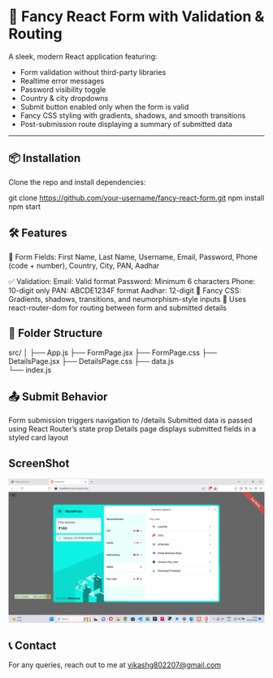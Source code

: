 # 🚀 Fancy React Form with Validation & Routing

A sleek, modern React application featuring:

- Form validation without third-party libraries  
- Realtime error messages  
- Password visibility toggle  
- Country & city dropdowns  
- Submit button enabled only when the form is valid  
- Fancy CSS styling with gradients, shadows, and smooth transitions  
- Post-submission route displaying a summary of submitted data  

---

## 📦 Installation

Clone the repo and install dependencies:

git clone https://github.com/your-username/fancy-react-form.git
npm install
npm start
## 🛠 Features
🔐 Form Fields: First Name, Last Name, Username, Email, Password, Phone (code + number), Country, City, PAN, Aadhar

✅ Validation:
Email: Valid format
Password: Minimum 6 characters
Phone: 10-digit only
PAN: ABCDE1234F format
Aadhar: 12-digit
🎨 Fancy CSS: Gradients, shadows, transitions, and neumorphism-style inputs
🔀 Uses react-router-dom for routing between form and submitted details

## 📂 Folder Structure
src/
│
├── App.js
├── FormPage.jsx
├── FormPage.css
├── DetailsPage.jsx
├── DetailsPage.css
├── data.js          
└── index.js

## 📤 Submit Behavior
Form submission triggers navigation to /details
Submitted data is passed using React Router’s state prop
Details page displays submitted fields in a styled card layout

## ScreenShot
![Alt text](https://github.com/vik802207/Ticket_Booking/blob/main/image/Screenshot%20(332).png?raw=true)

## 📞 Contact
For any queries, reach out to me at vikashg802207@gmail.com
